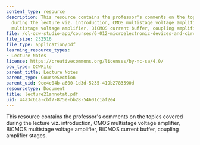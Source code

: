 ```yaml
---
content_type: resource
description: This resource contains the professor's comments on the topics covered
  during the lecture viz. introduction, CMOS multistage voltage amplifier, BiCMOS
  multistage voltage amplifier, BiCMOS current buffer, coupling amplifier stages.
file: /ol-ocw-studio-app/courses/6-012-microelectronic-devices-and-circuits-fall-2005/44a3c61acbf7875ebb2854601c1af2e4_lecture21annotat.pdf
file_size: 232516
file_type: application/pdf
learning_resource_types:
- Lecture Notes
license: https://creativecommons.org/licenses/by-nc-sa/4.0/
ocw_type: OCWFile
parent_title: Lecture Notes
parent_type: CourseSection
parent_uid: 9ce4c04b-a600-1d3d-5235-419b2783590d
resourcetype: Document
title: lecture21annotat.pdf
uid: 44a3c61a-cbf7-875e-bb28-54601c1af2e4
---
```

This resource contains the professor's comments on the topics covered during the lecture viz. introduction, CMOS multistage voltage amplifier, BiCMOS multistage voltage amplifier, BiCMOS current buffer, coupling amplifier stages.